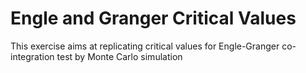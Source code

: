 # Engle and Granger Critical Values
This exercise aims at replicating critical values for Engle-Granger co-integration test by Monte Carlo simulation
